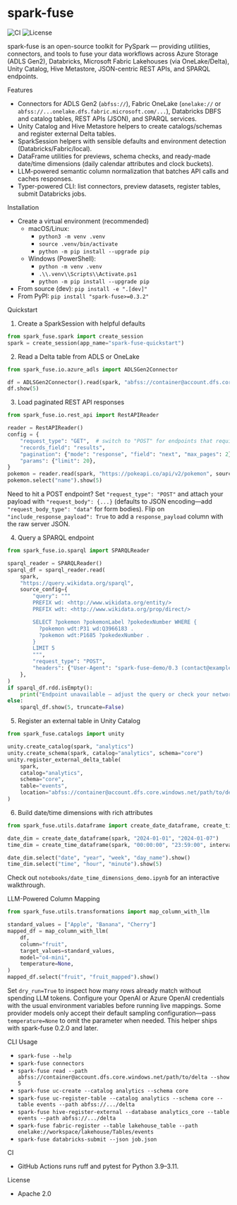 spark-fuse
================

![CI](https://github.com/kevinsames/spark-fuse/actions/workflows/ci.yml/badge.svg)
![License](https://img.shields.io/badge/License-Apache_2.0-blue.svg)

spark-fuse is an open-source toolkit for PySpark — providing utilities, connectors, and tools to fuse your data workflows across Azure Storage (ADLS Gen2), Databricks, Microsoft Fabric Lakehouses (via OneLake/Delta), Unity Catalog, Hive Metastore, JSON-centric REST APIs, and SPARQL endpoints.

Features
- Connectors for ADLS Gen2 (`abfss://`), Fabric OneLake (`onelake://` or `abfss://...onelake.dfs.fabric.microsoft.com/...`), Databricks DBFS and catalog tables, REST APIs (JSON), and SPARQL services.
- Unity Catalog and Hive Metastore helpers to create catalogs/schemas and register external Delta tables.
- SparkSession helpers with sensible defaults and environment detection (Databricks/Fabric/local).
- DataFrame utilities for previews, schema checks, and ready-made date/time dimensions (daily calendar attributes and clock buckets).
- LLM-powered semantic column normalization that batches API calls and caches responses.
- Typer-powered CLI: list connectors, preview datasets, register tables, submit Databricks jobs.

Installation
- Create a virtual environment (recommended)
  - macOS/Linux:
    - `python3 -m venv .venv`
    - `source .venv/bin/activate`
    - `python -m pip install --upgrade pip`
  - Windows (PowerShell):
    - `python -m venv .venv`
    - `.\\.venv\\Scripts\\Activate.ps1`
    - `python -m pip install --upgrade pip`
- From source (dev): `pip install -e ".[dev]"`
- From PyPI: `pip install "spark-fuse>=0.3.2"`

Quickstart
1) Create a SparkSession with helpful defaults
```python
from spark_fuse.spark import create_session
spark = create_session(app_name="spark-fuse-quickstart")
```

2) Read a Delta table from ADLS or OneLake
```python
from spark_fuse.io.azure_adls import ADLSGen2Connector

df = ADLSGen2Connector().read(spark, "abfss://container@account.dfs.core.windows.net/path/to/delta")
df.show(5)
```

3) Load paginated REST API responses
```python
from spark_fuse.io.rest_api import RestAPIReader

reader = RestAPIReader()
config = {
    "request_type": "GET",  # switch to "POST" for endpoints that require a body
    "records_field": "results",
    "pagination": {"mode": "response", "field": "next", "max_pages": 2},
    "params": {"limit": 20},
}
pokemon = reader.read(spark, "https://pokeapi.co/api/v2/pokemon", source_config=config)
pokemon.select("name").show(5)
```
Need to hit a POST endpoint? Set `"request_type": "POST"` and attach your payload with
`"request_body": {...}` (defaults to JSON encoding—add `"request_body_type": "data"` for form bodies).
Flip on `"include_response_payload": True` to add a `response_payload` column with the raw server JSON.

4) Query a SPARQL endpoint
```python
from spark_fuse.io.sparql import SPARQLReader

sparql_reader = SPARQLReader()
sparql_df = sparql_reader.read(
    spark,
    "https://query.wikidata.org/sparql",
    source_config={
        "query": """
        PREFIX wd: <http://www.wikidata.org/entity/>
        PREFIX wdt: <http://www.wikidata.org/prop/direct/>

        SELECT ?pokemon ?pokemonLabel ?pokedexNumber WHERE {
          ?pokemon wdt:P31 wd:Q3966183 .
          ?pokemon wdt:P1685 ?pokedexNumber .
        }
        LIMIT 5
        """,
        "request_type": "POST",
        "headers": {"User-Agent": "spark-fuse-demo/0.3 (contact@example.com)"},
    },
)
if sparql_df.rdd.isEmpty():
    print("Endpoint unavailable — adjust the query or check your network.")
else:
    sparql_df.show(5, truncate=False)
```

5) Register an external table in Unity Catalog
```python
from spark_fuse.catalogs import unity

unity.create_catalog(spark, "analytics")
unity.create_schema(spark, catalog="analytics", schema="core")
unity.register_external_delta_table(
    spark,
    catalog="analytics",
    schema="core",
    table="events",
    location="abfss://container@account.dfs.core.windows.net/path/to/delta",
)
```

6) Build date/time dimensions with rich attributes
```python
from spark_fuse.utils.dataframe import create_date_dataframe, create_time_dataframe

date_dim = create_date_dataframe(spark, "2024-01-01", "2024-01-07")
time_dim = create_time_dataframe(spark, "00:00:00", "23:59:00", interval_seconds=60)

date_dim.select("date", "year", "week", "day_name").show()
time_dim.select("time", "hour", "minute").show(5)
```
Check out `notebooks/date_time_dimensions_demo.ipynb` for an interactive walkthrough.

LLM-Powered Column Mapping
```python
from spark_fuse.utils.transformations import map_column_with_llm

standard_values = ["Apple", "Banana", "Cherry"]
mapped_df = map_column_with_llm(
    df,
    column="fruit",
    target_values=standard_values,
    model="o4-mini",
    temperature=None,
)
mapped_df.select("fruit", "fruit_mapped").show()
```

Set `dry_run=True` to inspect how many rows already match without spending LLM tokens. Configure your OpenAI or Azure OpenAI credentials with the usual environment variables before running live mappings. Some provider models only accept their default sampling configuration—pass `temperature=None` to omit the parameter when needed. This helper ships with spark-fuse 0.2.0 and later.

CLI Usage
- `spark-fuse --help`
- `spark-fuse connectors`
- `spark-fuse read --path abfss://container@account.dfs.core.windows.net/path/to/delta --show 5`
- `spark-fuse uc-create --catalog analytics --schema core`
- `spark-fuse uc-register-table --catalog analytics --schema core --table events --path abfss://.../delta`
- `spark-fuse hive-register-external --database analytics_core --table events --path abfss://.../delta`
- `spark-fuse fabric-register --table lakehouse_table --path onelake://workspace/lakehouse/Tables/events`
- `spark-fuse databricks-submit --json job.json`

CI
- GitHub Actions runs ruff and pytest for Python 3.9–3.11.

License
- Apache 2.0

